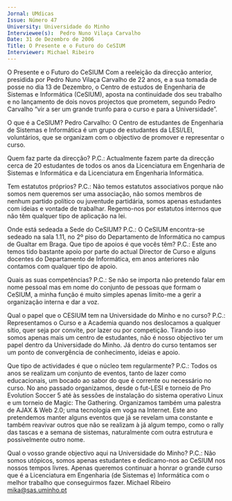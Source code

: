 ```yaml
---
Jornal: UMdicas
Issue: Número 47
University: Universidade do Minho
Interviewee(s):  Pedro Nuno Vilaça Carvalho 
Date: 31 de Dezembro de 2006
Title: O Presente e o Futuro do CeSIUM
Interviewer: Michael Ribeiro
---
```


O Presente e o Futuro do CeSIUM
Com a reeleição da direcção anterior, presidida por Pedro Nuno Vilaça Carvalho  de 22 anos, e a sua tomada de
posse no dia 13 de Dezembro, o Centro de estudos de Engenharia de Sistemas e Informática (CeSIUM), aposta
na continuidade dos seu trabalho e no lançamento de dois novos projectos que prometem, segundo Pedro Carvalho “vir a ser um grande trunfo para o curso e para a Universidade”.

O que é a CeSIUM?
Pedro Carvalho: O Centro de estudantes de
Engenharia de Sistemas e Informática é um
grupo de estudantes da LESI/LEI, voluntários,
que se organizam com o objectivo de
promover e representar o curso.

Quem faz parte da direcção?
P.C.: Actualmente fazem parte da direcção
cerca de 20 estudantes de todos os anos da
Licenciatura em Engenharia de Sistemas e
Informática e da Licenciatura em Engenharia
Informática.

Tem estatutos próprios?
P.C.: Não temos estatutos associativos
porque não somos nem queremos ser uma
associação, não somos membros de nenhum
partido político ou juventude partidária,
somos apenas estudantes com ideias e
vontade de trabalhar.
Regemo-nos por estatutos internos que não
têm qualquer tipo de aplicação na lei.

Onde está sedeada a Sede do CeSIUM?
P.C.: O CeSIUM encontra-se sedeado na sala
1.11, no 2º piso do Departamento de
Informática no campus de Gualtar em Braga.
Que tipo de apoios é que vocês têm?
P.C.: Este ano temos tido bastante apoio por
parte do actual Director de Curso e alguns
docentes do Departamento de Informática,
em anos anteriores não contamos com
qualquer tipo de apoio.

Quais as suas competências?
P.C.: Se não se importa não pretendo falar em
nome pessoal mas em nome do conjunto de
pessoas que formam o CeSIUM, a minha
função é muito simples apenas limito-me a
gerir a organização interna e dar a voz.

Qual o papel que o CESIUM tem na
Universidade do Minho e no curso?
P.C.: Representamos o Curso e a Academia
quando nos deslocamos a qualquer sítio, quer
seja por convite, por lazer ou por competição.
Tirando isso somos apenas mais um centro
de estudantes, não é nosso objectivo ter um
papel dentro da Universidade do Minho. Já
dentro do curso tentamos ser um ponto de
convergência de conhecimento, ideias e
apoio.

Que tipo de actividades é que o núcleo tem
regularmente?
P.C.: Todos os anos se realizam um conjunto
de eventos, tanto de lazer como
educacionais, um bocado ao sabor do que é
corrente ou necessário no curso. No ano
passado organizamos, desde o fut-LESI e
torneio de Pro Evolution Soccer 5 até às
sessões de instalação do sistema operativo
Linux e um torneio de Magic: The Gathering.
Organizamos também uma palestra de AJAX
& Web 2.0; uma tecnologia em voga na
Internet. Este ano pretendemos manter
alguns eventos que já se revelam uma
constante e também reavivar outros que não
se realizam à já algum tempo, como o rally
das tascas e a semana de sistemas,
naturalmente com outra estrutura e
possivelmente outro nome.

Qual o vosso grande objectivo aqui na
Universidade do Minho?
P.C.: Não somos utópicos, somos apenas
estudantes e dedicamo-nos ao CeSIUM nos
nossos tempos livres. Apenas queremos
continuar a honrar o grande curso que é a
Licenciatura em Engenharia (de Sistemas e)
Informática com o melhor trabalho que
conseguirmos fazer.
Michael Ribeiro
mika@sas.uminho.pt